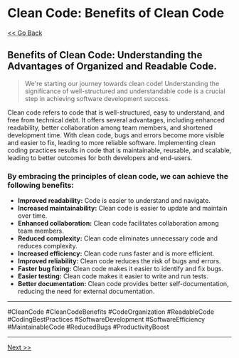 # Clean Code: Benefits of Clean Code

[<< Go Back](../README.md)

## Benefits of Clean Code: Understanding the Advantages of Organized and Readable Code.

> We're starting our journey towards clean code! Understanding the significance of well-structured and understandable code is a crucial step in achieving software development success.

Clean code refers to code that is well-structured, easy to understand, and free from technical debt. It offers several advantages, including enhanced readability, better collaboration among team members, and shortened development time. With clean code, bugs and errors become more visible and easier to fix, leading to more reliable software. Implementing clean coding practices results in code that is maintainable, reusable, and scalable, leading to better outcomes for both developers and end-users.

### By embracing the principles of clean code, we can achieve the following benefits:

- **Improved readability:** Code is easier to understand and navigate.
- **Increased maintainability:** Clean code is easier to update and maintain over time.
- **Enhanced collaboration:** Clean code facilitates collaboration among team members.
- **Reduced complexity:** Clean code eliminates unnecessary code and reduces complexity.
- **Increased efficiency:** Clean code runs faster and is more efficient.
- **Improved reliability:** Clean code reduces the risk of bugs and errors.
- **Faster bug fixing:** Clean code makes it easier to identify and fix bugs.
- **Easier testing:** Clean code makes it easier to write and run tests.
- **Better documentation:** Clean code provides better self-documentation, reducing the need for external documentation.

---

#CleanCode #CleanCodeBenefits #CodeOrganization #ReadableCode #CodingBestPractices #SoftwareDevelopment #SoftwareEfficiency #MaintainableCode #ReducedBugs #ProductivityBoost

---

[Next >>](../day-02-naming-variables-and-funcations/README.md)
